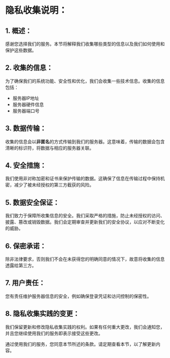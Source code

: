 # **隐私收集说明：**

## **1. 概述：**

感谢您选择我们的服务。本节将解释我们收集哪些类型的信息以及我们如何使用和保护这些数据。

## **2. 收集的信息：**

为了确保我们的系统功能、安全性和优化，我们会收集一些技术信息。收集的信息包括：

- 服务器IP地址
- 服务器硬件信息
- 服务器端口号

## **3. 数据传输：**

收集的信息会以**非匿名**的方式传输到我们的服务器。这意味着，传输的数据会包含清晰的标识符，将数据与相应的服务器关联。

## **4. 安全措施：**

我们使用非对称加密和证书来保护传输的数据。这确保了信息在传输过程中保持机密，减少了被未经授权的第三方截获的风险。

## **5. 数据安全保证：**

我们致力于保障所收集信息的安全。我们采取严格的措施，防止未经授权的访问、披露、篡改或销毁数据。我们会定期审查并更新我们的安全协议，以应对不断变化的威胁。

## **6. 保密承诺：**

除非法律要求，否则我们不会在未获得您的明确同意的情况下，故意将收集的信息透露给第三方。

## **7. 用户责任：**

您有责任维护服务器信息的安全，例如确保登录凭证和访问控制的保密性。

## **8. 隐私收集实践的变更：**

我们保留更新和修改隐私收集实践的权利。如果有任何重大更改，我们会通知您，并且您继续使用我们的服务即表示接受这些更改。

通过使用我们的服务，您同意本节所述的条款。请定期查看本节，以了解更新内容。